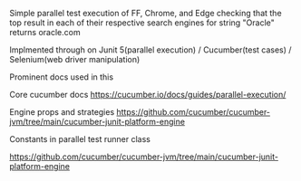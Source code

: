 Simple parallel test execution of FF, Chrome, and Edge checking that the top result in each of their respective search engines for string "Oracle" returns oracle.com

Implmented through on Junit 5(parallel execution) / Cucumber(test cases) / Selenium(web driver manipulation)

 Prominent docs used in this

Core cucumber docs
 https://cucumber.io/docs/guides/parallel-execution/

 Engine props and strategies
 https://github.com/cucumber/cucumber-jvm/tree/main/cucumber-junit-platform-engine

 Constants in parallel test runner class

 https://github.com/cucumber/cucumber-jvm/tree/main/cucumber-junit-platform-engine
